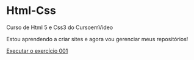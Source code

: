 # Html-Css
 Curso de Html 5 e Css3 do CursoemVideo

 Estou aprendendo a criar sites e agora vou gerenciar meus repositórios!

<a href="https://larissardesigner.github.io/Html-Css/Exercicios/Ex001/index.html">Executar o exercício 001</a>
